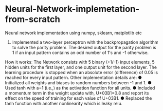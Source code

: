 # Neural-Network-implemetation-from-scratch
Neural network implementation using numpy, sklearn, matplotlib etc

1. Implemented a two-layer perceptron with the backpropagation algorithm to solve the parity problem. The desired output for the parity problem is 1 if an input pattern contains an odd number of 1's and -1 otherwise.

How it works:
The Network consists with 5 binary (+1/-1) input elements, 5 hidden units for the first layer, and one output unit for the second layer. The learning procedure is stopped when an
absolute error (difference) of 0.05 is reached for every input pattern. Other implementation details are:
● Initialized all weights and biases to random numbers between -1 and 1.
● Used tanh with a=1 (i.e.,) as the activation function for all units.
● Included a momentum term in the weight update with, U+03B1=0.8 and report its effect on the speed of training for each value of U+03B1.
● Replaced the tanh function with another nonlinearity which is leaky relu.
